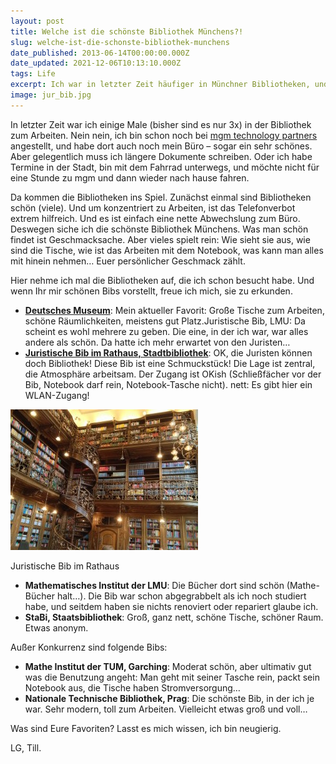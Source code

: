 ```yaml
---
layout: post
title: Welche ist die schönste Bibliothek Münchens?!
slug: welche-ist-die-schonste-bibliothek-munchens
date_published: 2013-06-14T00:00:00.000Z
date_updated: 2021-12-06T10:13:10.000Z
tags: Life
excerpt: Ich war in letzter Zeit häufiger in Münchner Bibliotheken, und habe hier ein paar aufgelistet.
image: jur_bib.jpg
---
```


In letzter Zeit war ich einige Male (bisher sind es nur 3x) in der Bibliothek zum Arbeiten. Nein nein, ich bin schon noch bei [mgm technology partners](https://mgm-tp.com) angestellt, und habe dort auch noch mein Büro – sogar ein sehr schönes. Aber gelegentlich muss ich längere Dokumente schreiben. Oder ich habe Termine in der Stadt, bin mit dem Fahrrad unterwegs, und möchte nicht für eine Stunde zu mgm und dann wieder nach hause fahren.

Da kommen die Bibliotheken ins Spiel. Zunächst einmal sind Bibliotheken schön (viele). Und um konzentriert zu Arbeiten, ist das Telefonverbot extrem hilfreich. Und es ist einfach eine nette Abwechslung zum Büro. Deswegen siche ich die schönste Bibliothek Münchens. Was man schön findet ist Geschmacksache. Aber vieles spielt rein: Wie sieht sie aus, wie sind die Tische, wie ist das Arbeiten mit dem Notebook, was kann man alles mit hinein nehmen… Euer persönlicher Geschmack zählt.

Hier nehme ich mal die Bibliotheken auf, die ich schon besucht habe. Und wenn Ihr mir schönen Bibs vorstellt, freue ich mich, sie zu erkunden.

- **[Deutsches Museum](https://www.deutsches-museum.de/bibliothek/)**: Mein aktueller Favorit: Große Tische zum Arbeiten, schöne Räumlichkeiten, meistens gut Platz.Juristische Bib, LMU: Da scheint es wohl mehrere zu geben. Die eine, in der ich war, war alles andere als schön. Da hatte ich mehr erwartet von den Juristen…
- **[Juristische Bib im Rathaus, Stadtbibliothek](https://www.muenchen.de/rathaus/Stadtinfos/Rundgang-durch-das-Neue-Rathaus/Juristische-Bibliothek.html)**: OK, die Juristen können doch Bibliothek! Diese Bib ist eine Schmuckstück! Die Lage ist zentral, die Atmosphäre arbeitsam. Der Zugang ist OKish (Schließfächer vor der Bib, Notebook darf rein, Notebook-Tasche nicht). nett: Es gibt hier ein WLAN-Zugang! 

![](jur_bib.jpg)

Juristische Bib im Rathaus
- **Mathematisches Institut der LMU**: Die Bücher dort sind schön (Mathe-Bücher halt…). Die Bib war schon abgegrabbelt als ich noch studiert habe, und seitdem haben sie nichts renoviert oder repariert glaube ich.
- **StaBi, Staatsbibliothek**: Groß, ganz nett, schöne Tische, schöner Raum. Etwas anonym.

Außer Konkurrenz sind folgende Bibs:

- **Mathe Institut der TUM, Garching**: Moderat schön, aber ultimativ gut was die Benutzung angeht: Man geht mit seiner Tasche rein, packt sein Notebook aus, die Tische haben Stromversorgung…
- **Nationale Technische Bibliothek, Prag**: Die schönste Bib, in der ich je war. Sehr modern, toll zum Arbeiten. Vielleicht etwas groß und voll…

Was sind Eure Favoriten? Lasst es mich wissen, ich bin neugierig.

LG,
Till.
